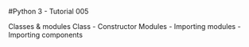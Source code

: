 #Python 3 - Tutorial 005

Classes & modules
  Class
    - Constructor
  Modules
    - Importing modules
    - Importing components
